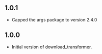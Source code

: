 ## 1.0.1

- Capped the args package to version 2.4.0

## 1.0.0

- Initial version of download_transformer.
